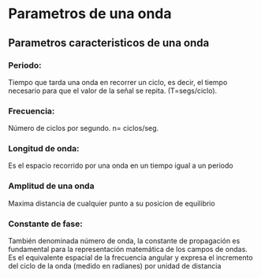 # Parametros de una onda

## Parametros caracteristicos de una onda
### Periodo:
Tiempo que tarda una onda en recorrer un ciclo, es decir, el tiempo necesario para que el valor de la señal se repita. (T=segs/ciclo).
### Frecuencia:
Número de ciclos por segundo. n= ciclos/seg.
### Longitud de onda: 
Es el espacio recorrido por una onda en un tiempo igual a un periodo
### Amplitud de una onda
Maxima distancia de cualquier punto a su posicion de equilibrio
### Constante de fase:
También denominada número de onda, la constante de propagación es fundamental para la representación matemática de los campos de ondas. Es el equivalente espacial de la frecuencia angular y expresa el incremento del ciclo de la onda (medido en radianes) por unidad de distancia